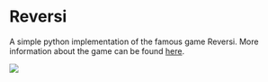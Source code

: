 # Reversi
A simple python implementation of the famous game Reversi. More information about the game can be found [here](http://en.wikipedia.org/wiki/Reversi).

![](http://res.cloudinary.com/dawciw6nb/image/upload/v1433699892/Reversi_Games_for_the_Brain_q8tovd.png)
